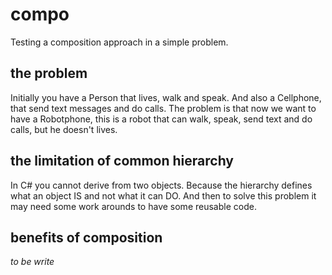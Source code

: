 # compo
Testing a composition approach in a simple problem.

## the problem
Initially you have a Person that lives, walk and speak. And also a Cellphone, that send text messages and do calls.
The problem is that now we want to have a Robotphone, this is a robot that can walk, speak, send text and do calls, but he doesn't lives.

## the limitation of common hierarchy
In C# you cannot derive from two objects. Because the hierarchy defines what an object IS and not what it can DO. 
And then to solve this problem it may need some work arounds to have some reusable code.

## benefits of composition
_to be write_